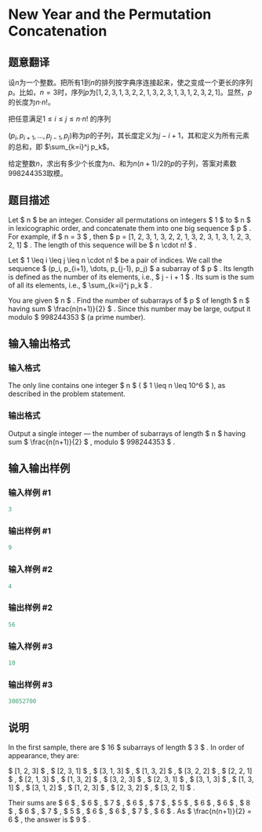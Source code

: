 # New Year and the Permutation Concatenation

## 题意翻译

设$n$为一个整数。把所有$1$到$n$的排列按字典序连接起来，使之变成一个更长的序列$p$。比如，$n=3$时，序列$p$为$[1,2,3,1,3,2,2,1,3,2,3,1,3,1,2,3,2,1]$。显然，$p$的长度为$n$·$n!$。

把任意满足$1\leq i \leq j \leq n$·$n!$ 的序列

$(p_i,p_{i+1},...,p_{j-1},p_j)$称为$p$的子列，其长度定义为$j-i+1$，其和定义为所有元素的总和，即 $\sum_{k=i}^j p_k$。

给定整数$n$，求出有多少个长度为$n$、和为$n(n+1)/2$的$p$的子列，答案对素数$998244353$取模。

## 题目描述

Let $ n $ be an integer. Consider all permutations on integers $ 1 $ to $ n $ in lexicographic order, and concatenate them into one big sequence $ p $ . For example, if $ n = 3 $ , then $ p = [1, 2, 3, 1, 3, 2, 2, 1, 3, 2, 3, 1, 3, 1, 2, 3, 2, 1] $ . The length of this sequence will be $ n \cdot n! $ .

Let $ 1 \leq i \leq j \leq n \cdot n! $ be a pair of indices. We call the sequence $ (p_i, p_{i+1}, \dots, p_{j-1}, p_j) $ a subarray of $ p $ . Its length is defined as the number of its elements, i.e., $ j - i + 1 $ . Its sum is the sum of all its elements, i.e., $ \sum_{k=i}^j p_k $ .

You are given $ n $ . Find the number of subarrays of $ p $ of length $ n $ having sum $ \frac{n(n+1)}{2} $ . Since this number may be large, output it modulo $ 998244353 $ (a prime number).

## 输入输出格式

### 输入格式

The only line contains one integer $ n $ ( $ 1 \leq n \leq 10^6 $ ), as described in the problem statement.

### 输出格式

Output a single integer — the number of subarrays of length $ n $ having sum $ \frac{n(n+1)}{2} $ , modulo $ 998244353 $ .

## 输入输出样例

### 输入样例 #1

```cpp
3

```
### 输出样例 #1

```cpp
9

```
### 输入样例 #2

```cpp
4

```
### 输出样例 #2

```cpp
56

```
### 输入样例 #3

```cpp
10

```
### 输出样例 #3

```cpp
30052700

```
## 说明

In the first sample, there are $ 16 $ subarrays of length $ 3 $ . In order of appearance, they are:

$ [1, 2, 3] $ , $ [2, 3, 1] $ , $ [3, 1, 3] $ , $ [1, 3, 2] $ , $ [3, 2, 2] $ , $ [2, 2, 1] $ , $ [2, 1, 3] $ , $ [1, 3, 2] $ , $ [3, 2, 3] $ , $ [2, 3, 1] $ , $ [3, 1, 3] $ , $ [1, 3, 1] $ , $ [3, 1, 2] $ , $ [1, 2, 3] $ , $ [2, 3, 2] $ , $ [3, 2, 1] $ .

Their sums are $ 6 $ , $ 6 $ , $ 7 $ , $ 6 $ , $ 7 $ , $ 5 $ , $ 6 $ , $ 6 $ , $ 8 $ , $ 6 $ , $ 7 $ , $ 5 $ , $ 6 $ , $ 6 $ , $ 7 $ , $ 6 $ . As $ \frac{n(n+1)}{2} = 6 $ , the answer is $ 9 $ .

